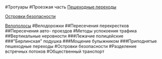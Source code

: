#Тротуары
#Проезжая часть
[Пешеходные переходы](roadway/crosswalk.md)

[Островки безопасности](roadway/safety_island.md)

[Велополосы](roadway/bike_lanes/bike_lanes.md)
#Велодорожки
##Пересечения перекрестков
##Пересечения авто- проездов
#Методы успокоения трафика
##Вертикальные неровности
###Лежачие полицейские
###"Берлинская" подушка
###Мощение булыжником
###Приподнятые пешеходные переходы
#Островки безопасности
#Разделение встречных  потоков
#Общественный транспорт